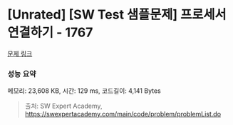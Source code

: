 # [Unrated] [SW Test 샘플문제] 프로세서 연결하기 - 1767 

[문제 링크](https://swexpertacademy.com/main/code/problem/problemDetail.do?contestProbId=AV4suNtaXFEDFAUf) 

### 성능 요약

메모리: 23,608 KB, 시간: 129 ms, 코드길이: 4,141 Bytes



> 출처: SW Expert Academy, https://swexpertacademy.com/main/code/problem/problemList.do